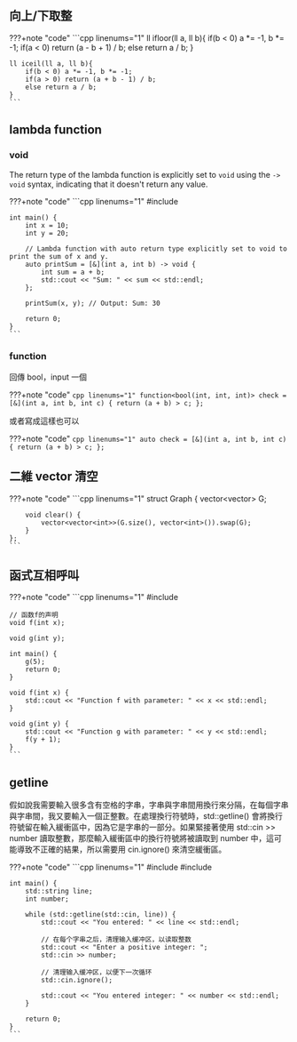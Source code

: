## 向上/下取整

???+note "code"
	```cpp linenums="1"
	ll ifloor(ll a, ll b){
        if(b < 0) a *= -1, b *= -1;
        if(a < 0) return (a - b + 1) / b;
        else return a / b;
    }

    ll iceil(ll a, ll b){
        if(b < 0) a *= -1, b *= -1;
        if(a > 0) return (a + b - 1) / b;
        else return a / b;
    }
    ```

## lambda function

### void

The return type of the lambda function is explicitly set to `void` using the `-> void` syntax, indicating that it doesn't return any value.

???+note "code"
	```cpp linenums="1"
	#include <iostream>

    int main() {
        int x = 10;
        int y = 20;
    
        // Lambda function with auto return type explicitly set to void to print the sum of x and y.
        auto printSum = [&](int a, int b) -> void {
            int sum = a + b;
            std::cout << "Sum: " << sum << std::endl;
        };
    
        printSum(x, y); // Output: Sum: 30
    
        return 0;
    }
    ```

### function

回傳 bool，input 一個

???+note "code"
	```cpp linenums="1"
	function<bool(int, int, int)> check = [&](int a, int b, int c) {
        return (a + b) > c;
    };
	```

或者寫成這樣也可以

???+note "code"
	```cpp linenums="1"
	auto check = [&](int a, int b, int c) {
        return (a + b) > c;
    };
	```
	
## 二維 vector 清空

???+note "code"
	```cpp linenums="1"
	struct Graph {
        vector<vector<int>> G;

        void clear() {
            vector<vector<int>>(G.size(), vector<int>()).swap(G);
        }
    };
    ```
    
## 函式互相呼叫

???+note "code"
	```cpp linenums="1"
	#include <iostream>

    // 函数f的声明
    void f(int x);

    void g(int y);

    int main() {
        g(5);
        return 0;
    }

    void f(int x) {
        std::cout << "Function f with parameter: " << x << std::endl;
    }

    void g(int y) {
        std::cout << "Function g with parameter: " << y << std::endl;
        f(y + 1);
    }
    ```
    
## getline

假如說我需要輸入很多含有空格的字串，字串與字串間用換行來分隔，在每個字串與字串間，我又要輸入一個正整數。在處理換行符號時，std::getline() 會將換行符號留在輸入緩衝區中，因為它是字串的一部分。如果緊接著使用 std::cin >> number 讀取整數，那麼輸入緩衝區中的換行符號將被讀取到 number 中，這可能導致不正確的結果，所以需要用 cin.ignore() 來清空緩衝區。

???+note "code"
	```cpp linenums="1"
	#include <iostream>
    #include <string>

    int main() {
        std::string line;
        int number;

        while (std::getline(std::cin, line)) {
            std::cout << "You entered: " << line << std::endl;

            // 在每个字串之后，清理输入缓冲区，以读取整数
            std::cout << "Enter a positive integer: ";
            std::cin >> number;

            // 清理输入缓冲区，以便下一次循环
            std::cin.ignore();

            std::cout << "You entered integer: " << number << std::endl;
        }

        return 0;
    }
    ```
